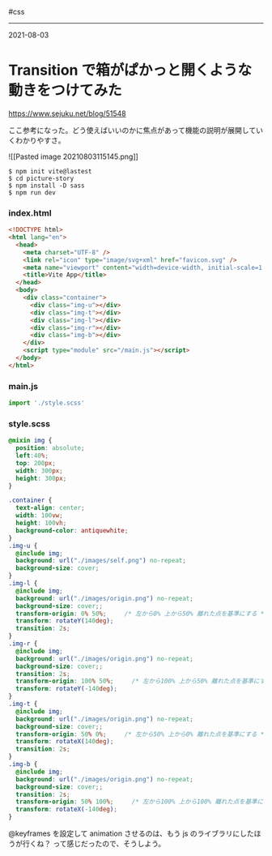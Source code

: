 #css

---
2021-08-03

# Transition で箱がぱかっと開くような動きをつけてみた

https://www.sejuku.net/blog/51548

ここ参考になった。どう使えばいいのかに焦点があって機能の説明が展開していくわかりやすさ。

![[Pasted image 20210803115145.png]]

```shell
$ npm init vite@lastest
$ cd picture-story
$ npm install -D sass
$ npm run dev
```

### index.html

```html
<!DOCTYPE html>
<html lang="en">
  <head>
    <meta charset="UTF-8" />
    <link rel="icon" type="image/svg+xml" href="favicon.svg" />
    <meta name="viewport" content="width=device-width, initial-scale=1.0" />
    <title>Vite App</title>
  </head>
  <body>
    <div class="container">
      <div class="img-u"></div>
      <div class="img-t"></div>
      <div class="img-l"></div>
      <div class="img-r"></div>
      <div class="img-b"></div>
    </div>
    <script type="module" src="/main.js"></script>
  </body>
</html>
```

### main.js

```js
import './style.scss'
```

### style.scss

```scss
@mixin img {
  position: absolute;
  left:40%;
  top: 200px;
  width: 300px;
  height: 300px;
}

.container {
  text-align: center;
  width: 100vw;
  height: 100vh;
  background-color: antiquewhite;
}
.img-u {
  @include img;
  background: url("./images/self.png") no-repeat;
  background-size: cover;
}
.img-l {
  @include img;
  background: url("./images/origin.png") no-repeat;
  background-size: cover;;
  transform-origin: 0% 50%;     /* 左から0% 上から50% 離れた点を基準にする */
  transform: rotateY(140deg);
  transition: 2s;
}
.img-r {
  @include img;
  background: url("./images/origin.png") no-repeat;
  background-size: cover;;
  transition: 2s;
  transform-origin: 100% 50%;     /* 左から100% 上から50% 離れた点を基準にする */
  transform: rotateY(-140deg);
}
.img-t {
  @include img;
  background: url("./images/origin.png") no-repeat;
  background-size: cover;;
  transform-origin: 50% 0%;     /* 左から50% 上から0% 離れた点を基準にする */
  transform: rotateX(140deg);
  transition: 2s;
}
.img-b {
  @include img;
  background: url("./images/origin.png") no-repeat;
  background-size: cover;;
  transition: 2s;
  transform-origin: 50% 100%;     /* 左から100% 上から100% 離れた点を基準にする */
  transform: rotateX(-140deg);
}
```


@keyframes を設定して animation させるのは、もう js のライブラリにしたほうが行くね？ って感じだったので、そうしよう。

